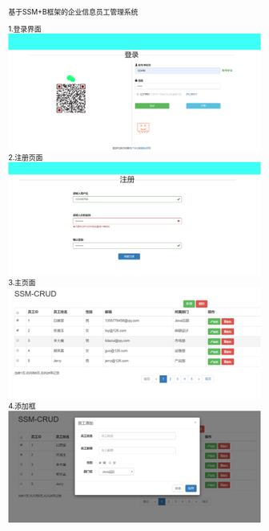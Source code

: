 基于SSM+B框架的企业信息员工管理系统

1.登录界面
![登录界面](https://github.com/zks-1998/Company/blob/master/web/static/image/exhibition-01.png)
2.注册页面
![注册页面](https://github.com/zks-1998/Company/blob/master/web/static/image/exhibition-02.png)
3.主页面
![主页面](https://github.com/zks-1998/Company/blob/master/web/static/image/exhibition-03.png)
4.添加框
![添加框](https://github.com/zks-1998/Company/blob/master/web/static/image/exhibition-04.png)
